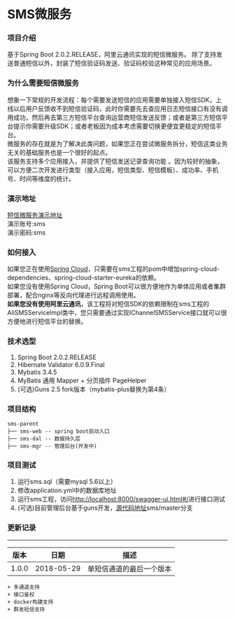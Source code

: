 # SMS微服务

### 项目介绍
基于Spring Boot 2.0.2.RELEASE，阿里云通讯实现的短信微服务。
除了支持发送普通短信以外，封装了短信验证码发送、验证码校验这种常见的应用场景。

### 为什么需要短信微服务
想象一下常规的开发流程：每个需要发送短信的应用需要单独接入短信SDK，上线以后用户反馈收不到短信验证码，此时你需要先去查应用日志短信接口有没有调用成功，然后再去第三方短信平台查询运营商短信发送反馈；或者是第三方短信平台提示你需要升级SDK；或者老板因为成本考虑需要切换更便宜更稳定的短信平台。<br>
微服务的存在就是为了解决此类问题，如果您正在尝试微服务拆分，短信这类业务无关的基础服务也是一个很好的起点。<br>
该服务支持多个应用接入，并提供了短信发送记录查询功能 。因为较好的抽象，可以方便二次开发进行类型（接入应用，短信类型、短信模板）、成功率、手机号、时间等维度的统计。

### 演示地址
[短信微服务演示地址](http://47.98.111.179)<br>
演示账号:sms<br>
演示密码:sms<br>

### 如何接入
如果您正在使用[Spring Cloud](https://projects.spring.io/spring-cloud/ "spring cloud")，只需要在sms工程的pom中增加spring-cloud-dependencies、spring-cloud-starter-eureka的依赖。<br>
如果您没有使用Spring Cloud，Spring Boot可以很方便地作为单体应用或者集群部署，配合nginx等反向代理进行远程调用使用。<br>
**如果您没有使用阿里云通讯**，该工程将对短信SDK的依赖限制在sms工程的AliSMSServiceImpl类中，您只需要通过实现IChannelSMSService接口就可以很方便地进行短信平台的替换。

### 技术选型
1. Spring Boot 2.0.2.RELEASE
2. Hibernate Validator 6.0.9.Final
3. Mybatis 3.4.5
4. MyBatis 通用 Mapper + 分页插件 PageHelper
5. (可选)Guns 2.5 fork版本（mybatis-plus替换为第4条）

### 项目结构
```
sms-parent
├── sms-web -- spring boot启动入口
├── sms-dal -- 数据持久层
├── sms-mgr -- 管理后台(开发中)
```
### 项目测试
1. 运行sms.sql（需要mysql 5.6以上）<br>
2. 修改application.yml中的数据库地址<br>
3. 运行sms工程，访问[http://localhost:8000/swagger-ui.html#/](http://localhost:8000/swagger-ui.html#/)进行接口测试<br>
4. (可选)目前管理后台基于guns开发，[源代码地址](https://github.com/cbwleft/guns/tree/sms/master)sms/master分支

### 更新记录
***

版本 |日期 |描述
----- | --------- | -------
1.0.0 |2018-05-29 |单短信通道的最后一个版本

```
+ 多通道支持
+ 接口鉴权
+ docker构建支持
+ 群发短信支持
```